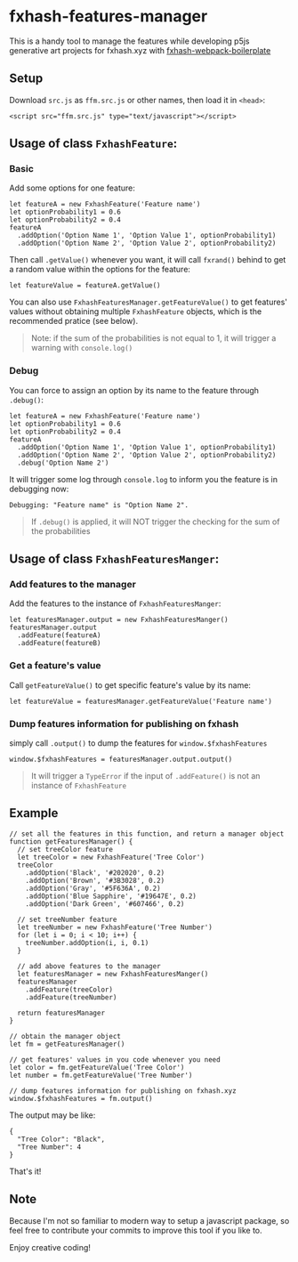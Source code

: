 # fxhash-features-manager

This is a handy tool to manage the features while developing p5js generative art projects for fxhash.xyz with [fxhash-webpack-boilerplate](https://github.com/fxhash/fxhash-webpack-boilerplate)

## Setup
Download `src.js` as `ffm.src.js` or other names, then load it in `<head>`:
```
<script src="ffm.src.js" type="text/javascript"></script>
```

## Usage of class `FxhashFeature`: 

### Basic
Add some options for one feature:
```
let featureA = new FxhashFeature('Feature name')
let optionProbability1 = 0.6
let optionProbability2 = 0.4
featureA
  .addOption('Option Name 1', 'Option Value 1', optionProbability1)
  .addOption('Option Name 2', 'Option Value 2', optionProbability2)
```
Then call `.getValue()` whenever you want, it will call `fxrand()` behind to get a random value within the options for the feature:

```
let featureValue = featureA.getValue()
```
You can also use `FxhashFeaturesManager.getFeatureValue()` to get features' values without obtaining multiple `FxhashFeature` objects, which is the recommended pratice (see below).

> Note: if the sum of the probabilities is not equal to 1, it will trigger a warning with `console.log()`

### Debug
You can force to assign an option by its name to the feature through `.debug()`:
```
let featureA = new FxhashFeature('Feature name')
let optionProbability1 = 0.6
let optionProbability2 = 0.4
featureA
  .addOption('Option Name 1', 'Option Value 1', optionProbability1)
  .addOption('Option Name 2', 'Option Value 2', optionProbability2)
  .debug('Option Name 2')
```
It will trigger some log through `console.log` to inform you the feature is in debugging now:
```
Debugging: "Feature name" is "Option Name 2".
```

> If `.debug()` is applied, it  will NOT trigger the checking for the sum of the probabilities

## Usage of class `FxhashFeaturesManger`:

### Add features to the manager
Add the features to the instance of `FxhashFeaturesManger`:
```
let featuresManager.output = new FxhashFeaturesManger()
featuresManager.output
  .addFeature(featureA)
  .addFeature(featureB)
```

### Get a feature's value
Call `getFeatureValue()` to get specific feature's value by its name:
```
let featureValue = featuresManager.getFeatureValue('Feature name')
```

### Dump features information for publishing on fxhash
simply call `.output()` to dump the features for `window.$fxhashFeatures`
```
window.$fxhashFeatures = featuresManager.output.output()
```
> It will trigger a `TypeError` if the input of `.addFeature()` is not an instance of `FxhashFeature`

## Example

```
// set all the features in this function, and return a manager object
function getFeaturesManager() {
  // set treeColor feature
  let treeColor = new FxhashFeature('Tree Color')
  treeColor
    .addOption('Black', '#202020', 0.2)
    .addOption('Brown', '#3B3028', 0.2)
    .addOption('Gray', '#5F636A', 0.2)
    .addOption('Blue Sapphire', '#19647E', 0.2)
    .addOption('Dark Green', '#607466', 0.2)

  // set treeNumber feature
  let treeNumber = new FxhashFeature('Tree Number')
  for (let i = 0; i < 10; i++) {
    treeNumber.addOption(i, i, 0.1)
  }
    
  // add above features to the manager
  let featuresManager = new FxhashFeaturesManger()
  featuresManager
    .addFeature(treeColor)
    .addFeature(treeNumber)

  return featuresManager
}

// obtain the manager object
let fm = getFeaturesManager()

// get features' values in you code whenever you need
let color = fm.getFeatureValue('Tree Color')
let number = fm.getFeatureValue('Tree Number')

// dump features information for publishing on fxhash.xyz
window.$fxhashFeatures = fm.output()
```
The output may be like:
```
{
  "Tree Color": "Black",
  "Tree Number": 4
}
```
That's it!

## Note
Because I'm not so familiar to modern way to setup a javascript package, so feel free to contribute your commits to improve this tool if you like to.

Enjoy creative coding!
